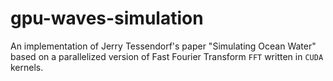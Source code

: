 # gpu-waves-simulation

An implementation of Jerry Tessendorf's paper "Simulating Ocean Water" based on a parallelized version of Fast Fourier Transform `FFT` written in `CUDA` kernels.
